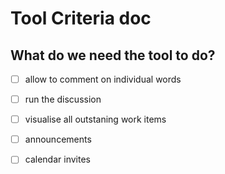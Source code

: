 # Tool Criteria doc
## What do we need the tool to do?

- [ ] allow to comment on individual words

- [ ] run the discussion

- [ ] visualise all outstaning work items

- [ ] announcements
- [ ] calendar invites


